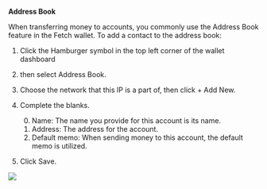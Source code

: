 ﻿**Address Book** 

When transferring money to accounts, you commonly use the Address Book feature in the Fetch wallet. To add a contact to the address book:

1. Click the Hamburger symbol in the top left corner of the wallet dashboard
1. then select Address Book.
1. Choose the network that this IP is a part of, then click + Add New.
1. Complete the blanks.

   0. Name: The name you provide for this account is its name.
   0. Address: The address for the account.
   0. Default memo: When sending money to this account, the default      memo is utilized.
1. Click Save.

![](Aspose.Words.cda52ae7-ca71-4590-a60a-ec7ce77d7632.001.png)

